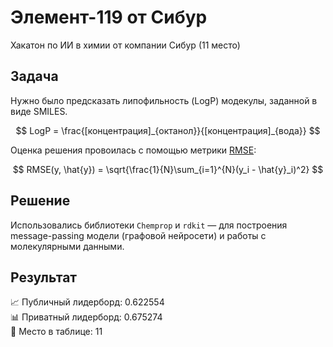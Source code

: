 # Элемент-119 от Сибур
Хакатон по ИИ в химии от компании Сибур (11 место)

## Задача
Нужно было предсказать липофильность (LogP) модекулы, заданной в виде SMILES.

$$
LogP = \frac{[концентрация]_{октанол}}{[концентрация]_{вода}}
$$

Оценка решения провоилась с помощью метрики [RMSE]([RMSE](https://en.wikipedia.org/wiki/Root_mean_square_deviation)):

$$
RMSE(y, \hat{y}) = \sqrt{\frac{1}{N}\sum_{i=1}^{N}(y_i - \hat{y}_i)^2}
$$

## Решение
Использовались библиотеки `Chemprop` и `rdkit` — для построения message-passing модели (графовой нейросети) и работы с молекулярными данными.

## Результат

📈 Публичный лидерборд: 0.622554 \
📊 Приватный лидерборд: 0.675274 \
🥉 Место в таблице: 11
